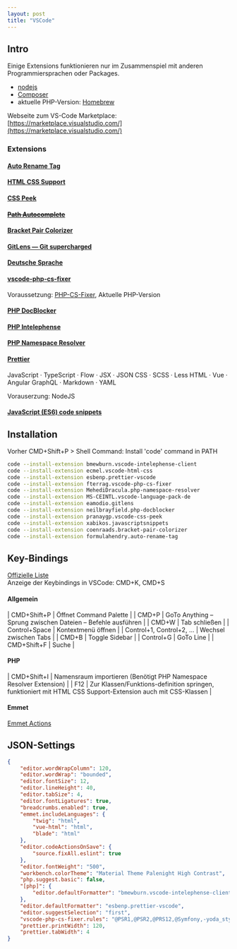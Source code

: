 ```yaml
---
layout: post
title: "VSCode"
---
```


## Intro 
Einige Extensions funktionieren nur im Zusammenspiel mit anderen Programmiersprachen oder Packages.
- [nodejs](https://nodejs.org/en/)
- [Composer](https://getcomposer.org)
- aktuelle PHP-Version: [Homebrew](https://brew.sh/)

Webseite zum VS-Code Marketplace: [https://marketplace.visualstudio.com/](https://marketplace.visualstudio.com/)
### Extensions
#### [Auto Rename Tag](https://marketplace.visualstudio.com/items?itemName=formulahendry.auto-rename-tag)
#### [HTML CSS Support](https://marketplace.visualstudio.com/items?itemName=ecmel.vscode-html-css)
#### [CSS Peek](https://marketplace.visualstudio.com/items?itemName=pranaygp.vscode-css-peek)
#### ~~[Path Autocomplete](https://marketplace.visualstudio.com/items?itemName=ionutvmi.path-autocomplete)~~
#### [Bracket Pair Colorizer](https://marketplace.visualstudio.com/items?itemName=CoenraadS.bracket-pair-colorizer)
#### [GitLens — Git supercharged](https://marketplace.visualstudio.com/items?itemName=eamodio.gitlens)
#### [Deutsche Sprache](https://marketplace.visualstudio.com/items?itemName=MS-CEINTL.vscode-language-pack-de)
#### [vscode-php-cs-fixer](https://marketplace.visualstudio.com/items?itemName=fterrag.vscode-php-cs-fixer)
Voraussetzung: [PHP-CS-Fixer](https://github.com/FriendsOfPHP/PHP-CS-Fixer#installation), Aktuelle PHP-Version
#### [PHP DocBlocker](https://marketplace.visualstudio.com/items?itemName=neilbrayfield.php-docblocker)
#### [PHP Intelephense](https://marketplace.visualstudio.com/items?itemName=bmewburn.vscode-intelephense-client)
#### [PHP Namespace Resolver](https://marketplace.visualstudio.com/items?itemName=MehediDracula.php-namespace-resolver)
#### [Prettier](https://marketplace.visualstudio.com/items?itemName=esbenp.prettier-vscode)
JavaScript · TypeScript · Flow · JSX · JSON
CSS · SCSS · Less
HTML · Vue · Angular
GraphQL · Markdown · YAML  
  
Vorauserzung: NodeJS  
#### [JavaScript (ES6) code snippets](https://marketplace.visualstudio.com/items?itemName=xabikos.JavaScriptSnippets)

## Installation
Vorher CMD+Shift+P > Shell Command: Install 'code' command in PATH
```sh
code --install-extension bmewburn.vscode-intelephense-client
code --install-extension ecmel.vscode-html-css
code --install-extension esbenp.prettier-vscode
code --install-extension fterrag.vscode-php-cs-fixer
code --install-extension MehediDracula.php-namespace-resolver
code --install-extension MS-CEINTL.vscode-language-pack-de
code --install-extension eamodio.gitlens
code --install-extension neilbrayfield.php-docblocker
code --install-extension pranaygp.vscode-css-peek
code --install-extension xabikos.javascriptsnippets
code --install-extension coenraads.bracket-pair-colorizer
code --install-extension formulahendry.auto-rename-tag
```

## Key-Bindings
[Offizielle Liste](https://code.visualstudio.com/shortcuts/keyboard-shortcuts-macos.pdf)  
Anzeige der Keybindings in VSCode: CMD+K, CMD+S
#### Allgemein

| CMD+Shift+P | Öffnet Command Palette |
| CMD+P | GoTo Anything – Sprung zwischen Dateien – Befehle ausführen |
| CMD+W | Tab schließen  |
| Control+Space | Kontextmenü öffnen |
| Control+1, Control+2, … | Wechsel zwischen Tabs |
| CMD+B | Toggle Sidebar |
| Control+G | GoTo Line |
| CMD+Shift+F | Suche |

#### PHP

| CMD+Shift+I | Namensraum importieren (Benötigt PHP Namespace Resolver Extension) |
| F12 | Zur Klassen/Funktions-definition springen, funktioniert mit HTML CSS Support-Extension auch mit CSS-Klassen |

#### Emmet
[Emmet Actions](https://docs.emmet.io/actions/)

## JSON-Settings

```json
{
	"editor.wordWrapColumn": 120,
	"editor.wordWrap": "bounded",
	"editor.fontSize": 12,
	"editor.lineHeight": 40,
	"editor.tabSize": 4,
	"editor.fontLigatures": true,
	"breadcrumbs.enabled": true,
	"emmet.includeLanguages": {
		"twig": "html",
		"vue-html": "html",
		"blade": "html"
	},
	"editor.codeActionsOnSave": {
		"source.fixAll.eslint": true
	},
	"editor.fontWeight": "500",
	"workbench.colorTheme": "Material Theme Palenight High Contrast",
	"php.suggest.basic": false,
	"[php]": {
		"editor.defaultFormatter": "bmewburn.vscode-intelephense-client"
	},
	"editor.defaultFormatter": "esbenp.prettier-vscode",
	"editor.suggestSelection": "first",
	"vscode-php-cs-fixer.rules": "@PSR1,@PSR2,@PRS12,@Symfony,-yoda_style",
	"prettier.printWidth": 120,
	"prettier.tabWidth": 4
}
```
